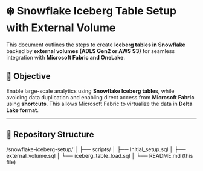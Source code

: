 
# ❄️ Snowflake Iceberg Table Setup with External Volume

This document outlines the steps to create **Iceberg tables in Snowflake** backed by **external volumes (ADLS Gen2 or AWS S3)** for seamless integration with **Microsoft Fabric and OneLake**.

## 🧱 Objective

Enable large-scale analytics using **Snowflake Iceberg tables**, while avoiding data duplication and enabling direct access from **Microsoft Fabric** using **shortcuts**. This allows Microsoft Fabric to virtualize the data in **Delta Lake format**.

---

## 📂 Repository Structure
/snowflake-iceberg-setup/
│
├── scripts/
│ ├── Initial_setup.sql
│ ├── external_volume.sql
│ └── iceberg_table_load.sql
│
└── README.md (this file)
